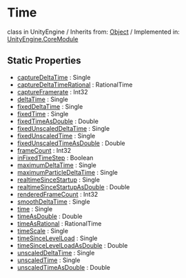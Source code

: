 # Time
class in UnityEngine
 / Inherits from: <a href="https://docs.unity3d.com/6000.2/Documentation/ScriptReference/Object.html">Object</a> / Implemented in: <a href="https://docs.unity3d.com/6000.2/Documentation/ScriptReference/UnityEngine.CoreModule.html">UnityEngine.CoreModule</a>

## Static Properties
- <a href="https://docs.unity3d.com/6000.2/Documentation/ScriptReference/Time-captureDeltaTime.html">captureDeltaTime</a> : Single
- <a href="https://docs.unity3d.com/6000.2/Documentation/ScriptReference/Time-captureDeltaTimeRational.html">captureDeltaTimeRational</a> : RationalTime
- <a href="https://docs.unity3d.com/6000.2/Documentation/ScriptReference/Time-captureFramerate.html">captureFramerate</a> : Int32
- <a href="https://docs.unity3d.com/6000.2/Documentation/ScriptReference/Time-deltaTime.html">deltaTime</a> : Single
- <a href="https://docs.unity3d.com/6000.2/Documentation/ScriptReference/Time-fixedDeltaTime.html">fixedDeltaTime</a> : Single
- <a href="https://docs.unity3d.com/6000.2/Documentation/ScriptReference/Time-fixedTime.html">fixedTime</a> : Single
- <a href="https://docs.unity3d.com/6000.2/Documentation/ScriptReference/Time-fixedTimeAsDouble.html">fixedTimeAsDouble</a> : Double
- <a href="https://docs.unity3d.com/6000.2/Documentation/ScriptReference/Time-fixedUnscaledDeltaTime.html">fixedUnscaledDeltaTime</a> : Single
- <a href="https://docs.unity3d.com/6000.2/Documentation/ScriptReference/Time-fixedUnscaledTime.html">fixedUnscaledTime</a> : Single
- <a href="https://docs.unity3d.com/6000.2/Documentation/ScriptReference/Time-fixedUnscaledTimeAsDouble.html">fixedUnscaledTimeAsDouble</a> : Double
- <a href="https://docs.unity3d.com/6000.2/Documentation/ScriptReference/Time-frameCount.html">frameCount</a> : Int32
- <a href="https://docs.unity3d.com/6000.2/Documentation/ScriptReference/Time-inFixedTimeStep.html">inFixedTimeStep</a> : Boolean
- <a href="https://docs.unity3d.com/6000.2/Documentation/ScriptReference/Time-maximumDeltaTime.html">maximumDeltaTime</a> : Single
- <a href="https://docs.unity3d.com/6000.2/Documentation/ScriptReference/Time-maximumParticleDeltaTime.html">maximumParticleDeltaTime</a> : Single
- <a href="https://docs.unity3d.com/6000.2/Documentation/ScriptReference/Time-realtimeSinceStartup.html">realtimeSinceStartup</a> : Single
- <a href="https://docs.unity3d.com/6000.2/Documentation/ScriptReference/Time-realtimeSinceStartupAsDouble.html">realtimeSinceStartupAsDouble</a> : Double
- <a href="https://docs.unity3d.com/6000.2/Documentation/ScriptReference/Time-renderedFrameCount.html">renderedFrameCount</a> : Int32
- <a href="https://docs.unity3d.com/6000.2/Documentation/ScriptReference/Time-smoothDeltaTime.html">smoothDeltaTime</a> : Single
- <a href="https://docs.unity3d.com/6000.2/Documentation/ScriptReference/Time-time.html">time</a> : Single
- <a href="https://docs.unity3d.com/6000.2/Documentation/ScriptReference/Time-timeAsDouble.html">timeAsDouble</a> : Double
- <a href="https://docs.unity3d.com/6000.2/Documentation/ScriptReference/Time-timeAsRational.html">timeAsRational</a> : RationalTime
- <a href="https://docs.unity3d.com/6000.2/Documentation/ScriptReference/Time-timeScale.html">timeScale</a> : Single
- <a href="https://docs.unity3d.com/6000.2/Documentation/ScriptReference/Time-timeSinceLevelLoad.html">timeSinceLevelLoad</a> : Single
- <a href="https://docs.unity3d.com/6000.2/Documentation/ScriptReference/Time-timeSinceLevelLoadAsDouble.html">timeSinceLevelLoadAsDouble</a> : Double
- <a href="https://docs.unity3d.com/6000.2/Documentation/ScriptReference/Time-unscaledDeltaTime.html">unscaledDeltaTime</a> : Single
- <a href="https://docs.unity3d.com/6000.2/Documentation/ScriptReference/Time-unscaledTime.html">unscaledTime</a> : Single
- <a href="https://docs.unity3d.com/6000.2/Documentation/ScriptReference/Time-unscaledTimeAsDouble.html">unscaledTimeAsDouble</a> : Double
